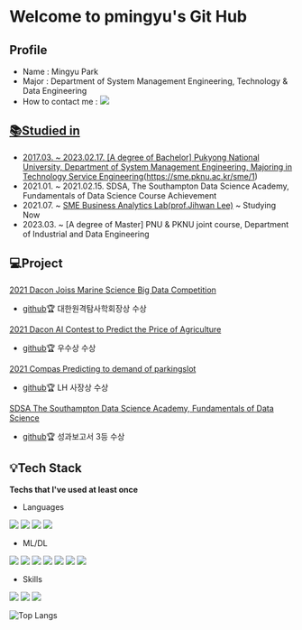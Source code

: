 # Welcome to pmingyu's Git Hub

## Profile
* Name : Mingyu Park
* Major : Department of System Management Engineering, Technology & Data Engineering
* How to contact me : <a href="mailto:mingu7539@gmail.com"><img src="https://img.shields.io/badge/Gmail-EA4335?style=for-the-badge&logo=Gmail&logoColor=white">

## 📚Studied in
* 2017.03. ~ 2023.02.17. [A degree of Bachelor] Pukyong National University, Department of System Management Engineering, Majoring in Technology Service Engineering(https://sme.pknu.ac.kr/sme/1)
* 2021.01. ~ 2021.02.15. SDSA, The Southampton Data Science Academy, Fundamentals of Data Science Course Achievement
* 2021.07. ~ [SME Business Analytics Lab(prof.Jihwan Lee)](https://www.notion.so/pknu-balab/Korean-Student-Page-f4a49e62258745929d0b9c0bef0a48fe) ~ Studying Now
* 2023.03. ~ [A degree of Master] PNU & PKNU joint course, Department of Industrial and Data Engineering 

## 💻Project
[2021 Dacon Joiss Marine Science Big Data Competition](https://dacon.io/competitions/official/235793/overview/description)
* [github](https://github.com/pmingyu/joiss)🏆 대한원격탐사학회장상 수상

[2021 Dacon AI Contest to Predict the Price of Agriculture](https://dacon.io/competitions/official/235801/overview/description)
* [github](https://github.com/pmingyu/nongsan)🏆 우수상 수상

[2021 Compas Predicting to demand of parkingslot](https://compas.lh.or.kr/subj/competition/info?subjNo=SBJ_2107_003#)
* [github](https://github.com/pmingyu/parkingslot)🏆 LH 사장상 수상

[SDSA The Southampton Data Science Academy, Fundamentals of Data Science](https://cms.pknu.ac.kr/pknusme/view.do?no=13640&idx=483693&view=view&pageIndex=1&sv=&sw=)
* [github](https://github.com/pmingyu/gStep)🏆 성과보고서 3등 수상

## 💡Tech Stack
**Techs that I've used at least once**
- Languages
  
<img src="https://img.shields.io/badge/Python-3776AB?style=for-the-badge&logo=Python&logoColor=white"> <img src="https://img.shields.io/badge/JAVA-007396?style=for-the-badge&logo=java&logoColor=white"> <img src="https://img.shields.io/badge/mysql-4479A1?style=for-the-badge&logo=mysql&logoColor=white"> <img src="https://img.shields.io/badge/Linux-FCC624?style=for-the-badge&logo=Linux&logoColor=white">
  
- ML/DL
  
<img src="https://img.shields.io/badge/Keras-D00000?style=for-the-badge&logo=Keras&logoColor=white"> <img src="https://img.shields.io/badge/TensorFlow-FF6F00?style=for-the-badge&logo=TensorFlow&logoColor=white"> <img src="https://img.shields.io/badge/Pytorch-EE4C2C?style=for-the-badge&logo=Pytorch&logoColor=white"> <img src="https://img.shields.io/badge/Numpy-013243?style=for-the-badge&logo=Numpy&logoColor=white"> <img src="https://img.shields.io/badge/Pandas-150458?style=for-the-badge&logo=Pandas&logoColor=white"> <img src="https://img.shields.io/badge/Plotly-3F3F75?style=for-the-badge&logo=Plotly&logoColor=white"> <img src="https://img.shields.io/badge/scikit-learn-F7931E?style=for-the-badge&logo=scikit-learn&logoColor=white">

- Skills
  
<img src="https://img.shields.io/badge/Amazon AWS-232F3E?style=for-the-badge&logo=Amazon AWS&logoColor=white"> <img src="https://img.shields.io/badge/Docker-2496ED?style=for-the-badge&logo=Docker&logoColor=white"> <img src="https://img.shields.io/badge/Streamlit-FF4B4B?style=for-the-badge&logo=Streamlit&logoColor=white">


![Top Langs](https://github-readme-stats.vercel.app/api/top-langs/?username=pmingyu&layout=compact&theme=radical)
